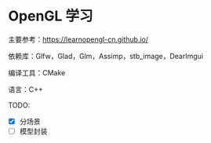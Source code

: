 # OpenGL 学习

主要参考：https://learnopengl-cn.github.io/

依赖库：Glfw，Glad，Glm，Assimp，stb_image，DearImgui

编译工具：CMake

语言：C++

TODO:

- [X] 分场景
- [ ] 模型封装
